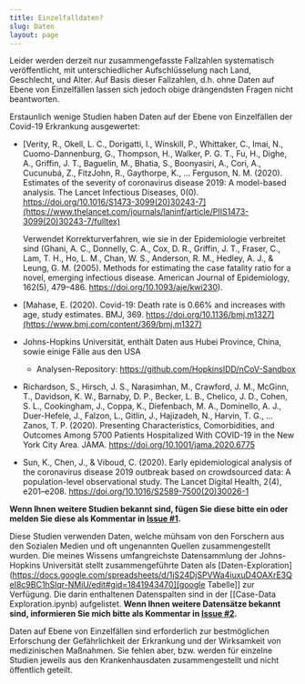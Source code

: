 ```yaml
---
title: Einzelfalldaten?
slug: Daten
layout: page
---
```


Leider werden derzeit nur zusammengefasste Fallzahlen systematisch veröffentlicht, mit unterschiedlicher Aufschlüsselung nach Land, Geschlecht, und Alter.
Auf Basis dieser Fallzahlen, d.h. ohne Daten auf Ebene von Einzelfällen lassen sich jedoch obige drängendsten Fragen nicht beantworten.


Erstaunlich wenige Studien haben Daten auf der Ebene von Einzelfällen der Covid-19 Erkrankung ausgewertet:
- [Verity, R., Okell, L. C., Dorigatti, I., Winskill, P., Whittaker, C., Imai, N., Cuomo-Dannenburg, G., Thompson, H., Walker, P. G. T., Fu, H., Dighe, A., Griffin, J. T., Baguelin, M., Bhatia, S., Boonyasiri, A., Cori, A., Cucunubá, Z., FitzJohn, R., Gaythorpe, K., … Ferguson, N. M. (2020). Estimates of the severity of coronavirus disease 2019: A model-based analysis. The Lancet Infectious Diseases, 0(0). https://doi.org/10.1016/S1473-3099(20)30243-7](https://www.thelancet.com/journals/laninf/article/PIIS1473-3099(20)30243-7/fulltex)

  Verwendet Korrekturverfahren, wie sie in der Epidemiologie verbreitet sind (Ghani, A. C., Donnelly, C. A., Cox, D. R., Griffin, J. T., Fraser, C., Lam, T. H., Ho, L. M., Chan, W. S., Anderson, R. M., Hedley, A. J., & Leung, G. M. (2005). Methods for estimating the case fatality ratio for a novel, emerging infectious disease. American Journal of Epidemiology, 162(5), 479–486. https://doi.org/10.1093/aje/kwi230). 
- [Mahase, E. (2020). Covid-19: Death rate is 0.66% and increases with age, study estimates. BMJ, 369. https://doi.org/10.1136/bmj.m1327](https://www.bmj.com/content/369/bmj.m1327)

- Johns-Hopkins Universität, enthält Daten aus Hubei Province, China, sowie einige Fälle aus den USA
  - Analysen-Repository: https://github.com/HopkinsIDD/nCoV-Sandbox
- Richardson, S., Hirsch, J. S., Narasimhan, M., Crawford, J. M., McGinn, T., Davidson, K. W., Barnaby, D. P., Becker, L. B., Chelico, J. D., Cohen, S. L., Cookingham, J., Coppa, K., Diefenbach, M. A., Dominello, A. J., Duer-Hefele, J., Falzon, L., Gitlin, J., Hajizadeh, N., Harvin, T. G., … Zanos, T. P. (2020). Presenting Characteristics, Comorbidities, and Outcomes Among 5700 Patients Hospitalized With COVID-19 in the New York City Area. JAMA. https://doi.org/10.1001/jama.2020.6775
- Sun, K., Chen, J., & Viboud, C. (2020). Early epidemiological analysis of the coronavirus disease 2019 outbreak based on crowdsourced data: A population-level observational study. The Lancet Digital Health, 2(4), e201–e208. https://doi.org/10.1016/S2589-7500(20)30026-1

**Wenn Ihnen weitere Studien bekannt sind, fügen Sie diese bitte ein oder melden Sie diese als Kommentar in [Issue #1](https://github.com/gkappler/CausalCovid-19/issues/1).**


Diese Studien verwenden Daten, welche mühsam von den Forschern aus den Sozialen Medien und oft ungenannten Quellen zusammengestellt wurden.
Die meines Wissens umfangreichste Datensammlung der Johns-Hopkins Universität stellt zusammengeführte Daten als [Daten-Exploration](https://docs.google.com/spreadsheets/d/1jS24DjSPVWa4iuxuD4OAXrE3QeI8c9BC1hSlqr-NMiU/edit#gid=1841943470][google Tabelle]] zur Verfügung. Die darin enthaltenen Datenspalten sind in der [[Case-Data Exploration.ipynb) aufgelistet.
**Wenn Ihnen weitere Datensätze bekannt sind, informieren Sie mich bitte als Kommentar in [Issue #2](https://github.com/gkappler/CausalCovid-19/issues/2).**


Daten auf Ebene von Einzelfällen sind erforderlich zur bestmöglichen Erforschung der Gefährlichkeit der Erkrankung und der Wirksamkeit von medizinischen Maßnahmen.
Sie fehlen aber, bzw. werden für einzelne Studien jeweils aus den Krankenhausdaten zusammengestellt und nicht öffentlich geteilt.
